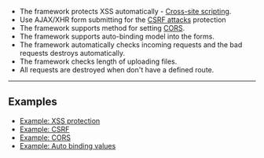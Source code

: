- The framework protects XSS automatically - [Cross-site scripting](http://en.wikipedia.org/wiki/Cross-site_scripting).
- Use AJAX/XHR form submitting for the [CSRF attacks](http://en.wikipedia.org/wiki/Cross-site_request_forgery) protection
- The framework supports method for setting [CORS](http://en.wikipedia.org/wiki/Cross-origin_resource_sharing).
- The framework supports auto-binding model into the forms.
- The framework automatically checks incoming requests and the bad requests destroys automatically.
- The framework checks length of uploading files.
- All requests are destroyed when don't have a defined route.

---

## Examples

- [Example: XSS protection](https://github.com/totaljs/examples/tree/master/xss-protection)
- [Example: CSRF](https://github.com/totaljs/examples/tree/master/csrf)
- [Example: CORS](https://github.com/totaljs/examples/tree/master/cors)
- [Example: Auto binding values](https://github.com/totaljs/examples/tree/master/forms)